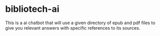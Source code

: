 # bibliotech-ai
This is a ai chatbot that will use a given directory of epub and pdf files to give you relevant answers with specific references to its sources.
